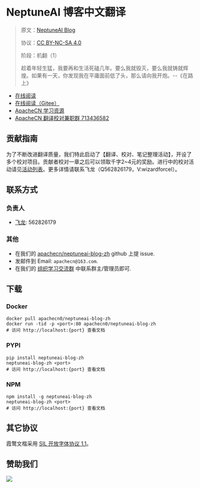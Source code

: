 <!--
    需要填充的占位符：
    
    README.md
    
        NeptuneAI 博客中文翻译：文档中文名
        NeptuneAI Blog：文档英文名
        https://neptune.ai/blog：文档原始链接
        nptai：域名前缀
        飞龙：负责人名称
        wizardforcel：负责人 Github 用户名
        562826179：负责人 QQ
        neptuneai-blog-zh：ApacheCN 的 Github 仓库名称
        neptuneai-blog-zh：DockerHub 仓库名称
        neptuneai-blog-zh：PYPI 包名称
        neptuneai-blog-zh：NPM 包名称
    
    CNAME
    
        nptai：域名前缀

    index.html
    
        NeptuneAI 博客中文翻译：文档中文名
        #3371e3：显示颜色
        neptuneai-blog-zh：ApacheCN 的 Github 仓库名称

    asset/docsify-apachecn-footer.js
    
        neptuneai-blog-zh：ApacheCN 的 Github 仓库名称
-->

# NeptuneAI 博客中文翻译

> 原文：[NeptuneAI Blog](https://neptune.ai/blog)
> 
> 协议：[CC BY-NC-SA 4.0](http://creativecommons.org/licenses/by-nc-sa/4.0/)
> 
> 阶段：机翻（1）
> 
> 趁着年轻生猛，我要再和生活死磕几年。要么我就毁灭，要么我就铸就辉煌。如果有一天，你发现我在平庸面前低了头，那么请向我开炮。--《在路上》

* [在线阅读](https://nptai.apachecn.org)
* [在线阅读（Gitee）](https://apachecn.gitee.io/doc-template/)
* [ApacheCN 学习资源](http://docs.apachecn.org/)
* [ApacheCN 翻译校对兼职群 713436582](https://jq.qq.com/?_wv=1027&k=VSNtgpjb)

## 贡献指南

为了不断改进翻译质量，我们特此启动了【翻译、校对、笔记整理活动】，开设了多个校对项目。贡献者校对一章之后可以领取千字2\~4元的奖励。进行中的校对活动请见[活动列表](https://home.apachecn.org/#/docs/activity/docs-activity)。更多详情请联系飞龙（Q562826179，V:wizardforcel）。

## 联系方式

### 负责人

* [飞龙](https://github.com/wizardforcel): 562826179

### 其他

*   在我们的 [apachecn/neptuneai-blog-zh](https://github.com/apachecn/neptuneai-blog-zh) github 上提 issue.
*   发邮件到 Email: `apachecn@163.com`.
*   在我们的 [组织学习交流群](https://www.apachecn.org/#/docs/join) 中联系群主/管理员即可.

## 下载

### Docker

```
docker pull apachecn0/neptuneai-blog-zh
docker run -tid -p <port>:80 apachecn0/neptuneai-blog-zh
# 访问 http://localhost:{port} 查看文档
```

### PYPI

```
pip install neptuneai-blog-zh
neptuneai-blog-zh <port>
# 访问 http://localhost:{port} 查看文档
```

### NPM

```
npm install -g neptuneai-blog-zh
neptuneai-blog-zh <port>
# 访问 http://localhost:{port} 查看文档
```

## 其它协议

霞鹜文楷采用 [SIL 开放字体协议 1.1](https://github.com/lxgw/LxgwWenKai/blob/main/SIL_Open_Font_License_1.1.txt)。

## 赞助我们

![](http://data.apachecn.org/img/about/donate.jpg)
